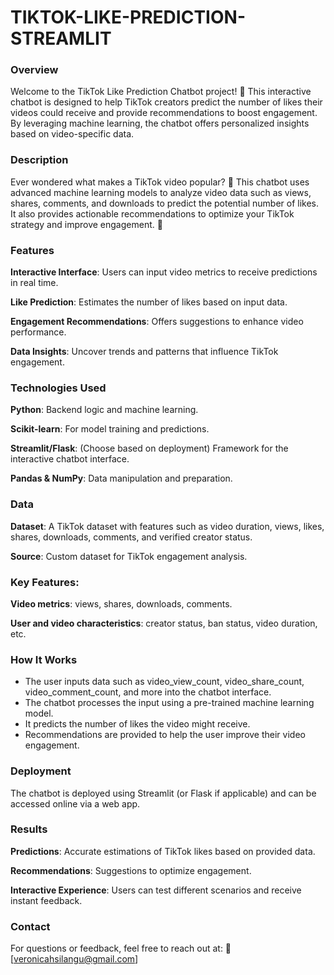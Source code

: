# TIKTOK-LIKE-PREDICTION-STREAMLIT

### Overview
Welcome to the TikTok Like Prediction Chatbot project! 🚀 This interactive chatbot is designed to help TikTok creators predict the number of likes their videos could receive and provide recommendations to boost engagement. By leveraging machine learning, the chatbot offers personalized insights based on video-specific data.

### Description
Ever wondered what makes a TikTok video popular? 🤔 This chatbot uses advanced machine learning models to analyze video data such as views, shares, comments, and downloads to predict the potential number of likes. It also provides actionable recommendations to optimize your TikTok strategy and improve engagement. 🌟

### Features

**Interactive Interface**: Users can input video metrics to receive predictions in real time.

**Like Prediction**: Estimates the number of likes based on input data.

**Engagement Recommendations**: Offers suggestions to enhance video performance.

**Data Insights**: Uncover trends and patterns that influence TikTok engagement.

### Technologies Used

**Python**: Backend logic and machine learning.

**Scikit-learn**: For model training and predictions.

**Streamlit/Flask**: (Choose based on deployment) Framework for the interactive chatbot interface.

**Pandas & NumPy**: Data manipulation and preparation.

### Data

**Dataset**: A TikTok dataset with features such as video duration, views, likes, shares, downloads, comments, and verified creator status.

**Source**: Custom dataset for TikTok engagement analysis.

### Key Features:

**Video metrics**: views, shares, downloads, comments.

**User and video characteristics**: creator status, ban status, video duration, etc.

### How It Works

* The user inputs data such as video_view_count, video_share_count, video_comment_count, and more into the chatbot interface.
* The chatbot processes the input using a pre-trained machine learning model.
* It predicts the number of likes the video might receive.
* Recommendations are provided to help the user improve their video engagement.
  
### Deployment

The chatbot is deployed using Streamlit (or Flask if applicable) and can be accessed online via a web app.

### Results

**Predictions**: Accurate estimations of TikTok likes based on provided data.

**Recommendations**: Suggestions to optimize engagement.

**Interactive Experience**: Users can test different scenarios and receive instant feedback.

### Contact
For questions or feedback, feel free to reach out at:
📧 [veronicahsilangu@gmail.com]
